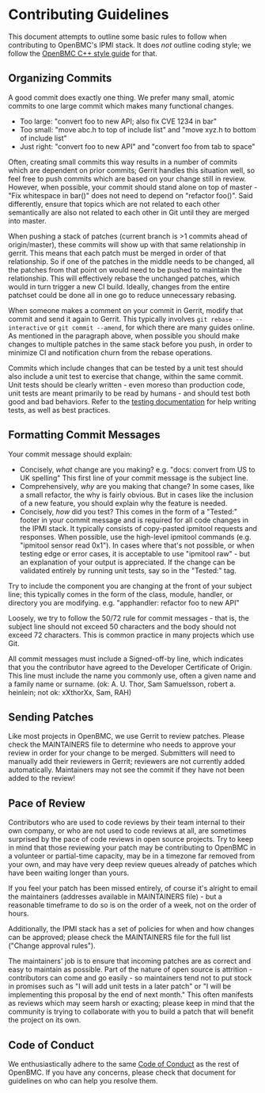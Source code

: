 # Contributing Guidelines

This document attempts to outline some basic rules to follow when contributing
to OpenBMC's IPMI stack. It does _not_ outline coding style; we follow the
[OpenBMC C++ style guide](https://github.com/openbmc/docs/blob/master/cpp-style-and-conventions)
for that.

## Organizing Commits

A good commit does exactly one thing. We prefer many small, atomic commits to
one large commit which makes many functional changes.

- Too large: "convert foo to new API; also fix CVE 1234 in bar"
- Too small: "move abc.h to top of include list" and "move xyz.h to bottom of
  include list"
- Just right: "convert foo to new API" and "convert foo from tab to space"

Often, creating small commits this way results in a number of commits which are
dependent on prior commits; Gerrit handles this situation well, so feel free to
push commits which are based on your change still in review. However, when
possible, your commit should stand alone on top of master - "Fix whitespace in
bar()" does not need to depend on "refactor foo()". Said differently, ensure
that topics which are not related to each other semantically are also not
related to each other in Git until they are merged into master.

When pushing a stack of patches (current branch is >1 commits ahead of
origin/master), these commits will show up with that same relationship in
gerrit. This means that each patch must be merged in order of that relationship.
So if one of the patches in the middle needs to be changed, all the patches from
that point on would need to be pushed to maintain the relationship. This will
effectively rebase the unchanged patches, which would in turn trigger a new CI
build. Ideally, changes from the entire patchset could be done all in one go to
reduce unnecessary rebasing.

When someone makes a comment on your commit in Gerrit, modify that commit and
send it again to Gerrit. This typically involves `git rebase --interactive` or
`git commit --amend`, for which there are many guides online. As mentioned in
the paragraph above, when possible you should make changes to multiple patches
in the same stack before you push, in order to minimize CI and notification
churn from the rebase operations.

Commits which include changes that can be tested by a unit test should also
include a unit test to exercise that change, within the same commit. Unit tests
should be clearly written - even moreso than production code, unit tests are
meant primarily to be read by humans - and should test both good and bad
behaviors. Refer to the
[testing documentation](https://github.com/openbmc/phosphor-host-ipmid/blob/master/docs/testing.md)
for help writing tests, as well as best practices.

## Formatting Commit Messages

Your commit message should explain:

- Concisely, _what_ change are you making? e.g. "docs: convert from US to UK
  spelling" This first line of your commit message is the subject line.
- Comprehensively, _why_ are you making that change? In some cases, like a small
  refactor, the why is fairly obvious. But in cases like the inclusion of a new
  feature, you should explain why the feature is needed.
- Concisely, _how_ did you test? This comes in the form of a "Tested:" footer in
  your commit message and is required for all code changes in the IPMI stack. It
  typically consists of copy-pasted ipmitool requests and responses. When
  possible, use the high-level ipmitool commands (e.g. "ipmitool sensor read
  0x1"). In cases where that's not possible, or when testing edge or error
  cases, it is acceptable to use "ipmitool raw" - but an explanation of your
  output is appreciated. If the change can be validated entirely by running unit
  tests, say so in the "Tested:" tag.

Try to include the component you are changing at the front of your subject line;
this typically comes in the form of the class, module, handler, or directory you
are modifying. e.g. "apphandler: refactor foo to new API"

Loosely, we try to follow the 50/72 rule for commit messages - that is, the
subject line should not exceed 50 characters and the body should not exceed 72
characters. This is common practice in many projects which use Git.

All commit messages must include a Signed-off-by line, which indicates that you
the contributor have agreed to the Developer Certificate of Origin. This line
must include the name you commonly use, often a given name and a family name or
surname. (ok: A. U. Thor, Sam Samuelsson, robert a. heinlein; not ok: xXthorXx,
Sam, RAH)

## Sending Patches

Like most projects in OpenBMC, we use Gerrit to review patches. Please check the
MAINTAINERS file to determine who needs to approve your review in order for your
change to be merged. Submitters will need to manually add their reviewers in
Gerrit; reviewers are not currently added automatically. Maintainers may not see
the commit if they have not been added to the review!

## Pace of Review

Contributors who are used to code reviews by their team internal to their own
company, or who are not used to code reviews at all, are sometimes surprised by
the pace of code reviews in open source projects. Try to keep in mind that those
reviewing your patch may be contributing to OpenBMC in a volunteer or
partial-time capacity, may be in a timezone far removed from your own, and may
have very deep review queues already of patches which have been waiting longer
than yours.

If you feel your patch has been missed entirely, of course it's alright to email
the maintainers (addresses available in MAINTAINERS file) - but a reasonable
timeframe to do so is on the order of a week, not on the order of hours.

Additionally, the IPMI stack has a set of policies for when and how changes can
be approved; please check the MAINTAINERS file for the full list ("Change
approval rules").

The maintainers' job is to ensure that incoming patches are as correct and easy
to maintain as possible. Part of the nature of open source is attrition -
contributors can come and go easily - so maintainers tend not to put stock in
promises such as "I will add unit tests in a later patch" or "I will be
implementing this proposal by the end of next month." This often manifests as
reviews which may seem harsh or exacting; please keep in mind that the community
is trying to collaborate with you to build a patch that will benefit the project
on its own.

## Code of Conduct

We enthusiastically adhere to the same
[Code of Conduct](https://github.com/openbmc/docs/blob/master/code-of-conduct.md)
as the rest of OpenBMC. If you have any concerns, please check that document for
guidelines on who can help you resolve them.
